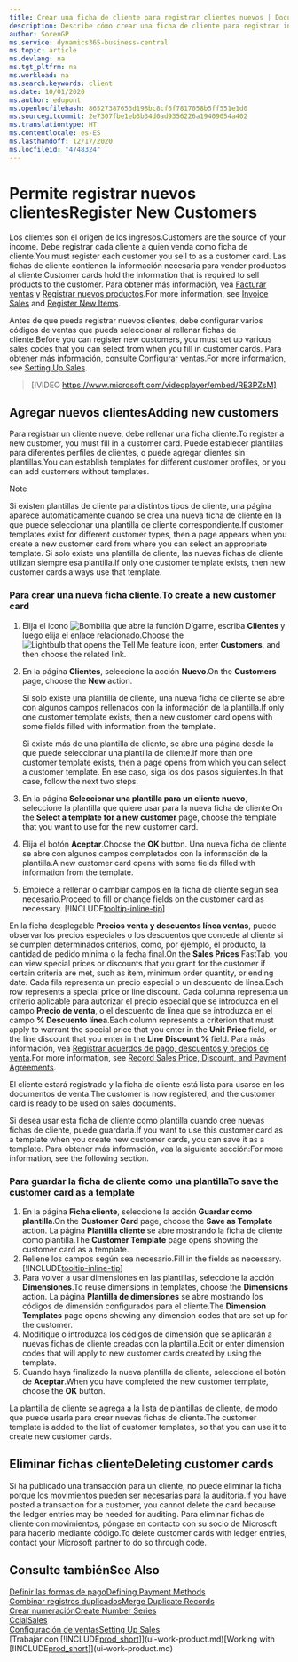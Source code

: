 ```yaml
---
title: Crear una ficha de cliente para registrar clientes nuevos | Documentos de Microsoft
description: Describe cómo crear una ficha de cliente para registrar información acerca de cada cliente nuevo o existente a los que venda productos.
author: SorenGP
ms.service: dynamics365-business-central
ms.topic: article
ms.devlang: na
ms.tgt_pltfrm: na
ms.workload: na
ms.search.keywords: client
ms.date: 10/01/2020
ms.author: edupont
ms.openlocfilehash: 86527387653d198bc8cf6f7817058b5ff551e1d0
ms.sourcegitcommit: 2e7307fbe1eb3b34d0ad9356226a19409054a402
ms.translationtype: HT
ms.contentlocale: es-ES
ms.lasthandoff: 12/17/2020
ms.locfileid: "4748324"
---
```

# <a name="register-new-customers"></a><span data-ttu-id="bee53-103">Permite registrar nuevos clientes</span><span class="sxs-lookup"><span data-stu-id="bee53-103">Register New Customers</span></span>

<span data-ttu-id="bee53-104">Los clientes son el origen de los ingresos.</span><span class="sxs-lookup"><span data-stu-id="bee53-104">Customers are the source of your income.</span></span> <span data-ttu-id="bee53-105">Debe registrar cada cliente a quien venda como ficha de cliente.</span><span class="sxs-lookup"><span data-stu-id="bee53-105">You must register each customer you sell to as a customer card.</span></span> <span data-ttu-id="bee53-106">Las fichas de cliente contienen la información necesaria para vender productos al cliente.</span><span class="sxs-lookup"><span data-stu-id="bee53-106">Customer cards hold the information that is required to sell products to the customer.</span></span> <span data-ttu-id="bee53-107">Para obtener más información, vea [Facturar ventas](sales-how-invoice-sales.md) y [Registrar nuevos productos](inventory-how-register-new-items.md).</span><span class="sxs-lookup"><span data-stu-id="bee53-107">For more information, see [Invoice Sales](sales-how-invoice-sales.md) and [Register New Items](inventory-how-register-new-items.md).</span></span>  

<span data-ttu-id="bee53-108">Antes de que pueda registrar nuevos clientes, debe configurar varios códigos de ventas que pueda seleccionar al rellenar fichas de cliente.</span><span class="sxs-lookup"><span data-stu-id="bee53-108">Before you can register new customers, you must set up various sales codes that you can select from when you fill in customer cards.</span></span> <span data-ttu-id="bee53-109">Para obtener más información, consulte [Configurar ventas](sales-setup-sales.md).</span><span class="sxs-lookup"><span data-stu-id="bee53-109">For more information, see [Setting Up Sales](sales-setup-sales.md).</span></span>

> [!VIDEO https://www.microsoft.com/videoplayer/embed/RE3PZsM]

## <a name="adding-new-customers"></a><span data-ttu-id="bee53-110">Agregar nuevos clientes</span><span class="sxs-lookup"><span data-stu-id="bee53-110">Adding new customers</span></span>

<span data-ttu-id="bee53-111">Para registrar un cliente nueve, debe rellenar una ficha cliente.</span><span class="sxs-lookup"><span data-stu-id="bee53-111">To register a new customer, you must fill in a customer card.</span></span> <span data-ttu-id="bee53-112">Puede establecer plantillas para diferentes perfiles de clientes, o puede agregar clientes sin plantillas.</span><span class="sxs-lookup"><span data-stu-id="bee53-112">You can establish templates for different customer profiles, or you can add customers without templates.</span></span>  

> [!NOTE]  
> <span data-ttu-id="bee53-113">Si existen plantillas de cliente para distintos tipos de cliente, una página aparece automáticamente cuando se crea una nueva ficha de cliente en la que puede seleccionar una plantilla de cliente correspondiente.</span><span class="sxs-lookup"><span data-stu-id="bee53-113">If customer templates exist for different customer types, then a page appears when you create a new customer card from where you can select an appropriate template.</span></span> <span data-ttu-id="bee53-114">Si solo existe una plantilla de cliente, las nuevas fichas de cliente utilizan siempre esa plantilla.</span><span class="sxs-lookup"><span data-stu-id="bee53-114">If only one customer template exists, then new customer cards always use that template.</span></span>  

### <a name="to-create-a-new-customer-card"></a><span data-ttu-id="bee53-115">Para crear una nueva ficha cliente.</span><span class="sxs-lookup"><span data-stu-id="bee53-115">To create a new customer card</span></span>

1. <span data-ttu-id="bee53-116">Elija el icono ![Bombilla que abre la función Dígame](media/ui-search/search_small.png "Dígame qué desea hacer"), escriba **Clientes** y luego elija el enlace relacionado.</span><span class="sxs-lookup"><span data-stu-id="bee53-116">Choose the ![Lightbulb that opens the Tell Me feature](media/ui-search/search_small.png "Tell me what you want to do") icon, enter **Customers**, and then choose the related link.</span></span>  
2. <span data-ttu-id="bee53-117">En la página **Clientes**, seleccione la acción **Nuevo**.</span><span class="sxs-lookup"><span data-stu-id="bee53-117">On the **Customers** page, choose the **New** action.</span></span>

    <span data-ttu-id="bee53-118">Si solo existe una plantilla de cliente, una nueva ficha de cliente se abre con algunos campos rellenados con la información de la plantilla.</span><span class="sxs-lookup"><span data-stu-id="bee53-118">If only one customer template exists, then a new customer card opens with some fields filled with information from the template.</span></span>

    <span data-ttu-id="bee53-119">Si existe más de una plantilla de cliente, se abre una página desde la que puede seleccionar una plantilla de cliente.</span><span class="sxs-lookup"><span data-stu-id="bee53-119">If more than one customer template exists, then a page opens from which you can select a customer template.</span></span> <span data-ttu-id="bee53-120">En ese caso, siga los dos pasos siguientes.</span><span class="sxs-lookup"><span data-stu-id="bee53-120">In that case, follow the next two steps.</span></span>
3. <span data-ttu-id="bee53-121">En la página **Seleccionar una plantilla para un cliente nuevo**, seleccione la plantilla que quiere usar para la nueva ficha de cliente.</span><span class="sxs-lookup"><span data-stu-id="bee53-121">On the **Select a template for a new customer** page, choose the template that you want to use for the new customer card.</span></span>
4. <span data-ttu-id="bee53-122">Elija el botón **Aceptar**.</span><span class="sxs-lookup"><span data-stu-id="bee53-122">Choose the **OK** button.</span></span> <span data-ttu-id="bee53-123">Una nueva ficha de cliente se abre con algunos campos completados con la información de la plantilla.</span><span class="sxs-lookup"><span data-stu-id="bee53-123">A new customer card opens with some fields filled with information from the template.</span></span>  
5. <span data-ttu-id="bee53-124">Empiece a rellenar o cambiar campos en la ficha de cliente según sea necesario.</span><span class="sxs-lookup"><span data-stu-id="bee53-124">Proceed to fill or change fields on the customer card as necessary.</span></span> [!INCLUDE[tooltip-inline-tip](includes/tooltip-inline-tip_md.md)]

<span data-ttu-id="bee53-125">En la ficha desplegable **Precios venta y descuentos línea ventas**, puede observar los precios especiales o los descuentos que concede al cliente si se cumplen determinados criterios, como, por ejemplo, el producto, la cantidad de pedido mínima o la fecha final.</span><span class="sxs-lookup"><span data-stu-id="bee53-125">On the **Sales Prices** FastTab, you can view special prices or discounts that you grant for the customer if certain criteria are met, such as item, minimum order quantity, or ending date.</span></span> <span data-ttu-id="bee53-126">Cada fila representa un precio especial o un descuento de línea.</span><span class="sxs-lookup"><span data-stu-id="bee53-126">Each row represents a special price or line discount.</span></span> <span data-ttu-id="bee53-127">Cada columna representa un criterio aplicable para autorizar el precio especial que se introduzca en el campo **Precio de venta**, o el descuento de línea que se introduzca en el campo **% Descuento línea**.</span><span class="sxs-lookup"><span data-stu-id="bee53-127">Each column represents a criterion that must apply to warrant the special price that you enter in the **Unit Price** field, or the line discount that you enter in the **Line Discount %** field.</span></span> <span data-ttu-id="bee53-128">Para más información, vea [Registrar acuerdos de pago, descuentos y precios de venta](sales-how-record-sales-price-discount-payment-agreements.md).</span><span class="sxs-lookup"><span data-stu-id="bee53-128">For more information, see [Record Sales Price, Discount, and Payment Agreements](sales-how-record-sales-price-discount-payment-agreements.md).</span></span>

<span data-ttu-id="bee53-129">El cliente estará registrado y la ficha de cliente está lista para usarse en los documentos de venta.</span><span class="sxs-lookup"><span data-stu-id="bee53-129">The customer is now registered, and the customer card is ready to be used on sales documents.</span></span>

<span data-ttu-id="bee53-130">Si desea usar esta ficha de cliente como plantilla cuando cree nuevas fichas de cliente, puede guardarla.</span><span class="sxs-lookup"><span data-stu-id="bee53-130">If you want to use this customer card as a template when you create new customer cards, you can save it as a template.</span></span> <span data-ttu-id="bee53-131">Para obtener más información, vea la siguiente sección:</span><span class="sxs-lookup"><span data-stu-id="bee53-131">For more information, see the following section.</span></span>  

### <a name="to-save-the-customer-card-as-a-template"></a><span data-ttu-id="bee53-132">Para guardar la ficha de cliente como una plantilla</span><span class="sxs-lookup"><span data-stu-id="bee53-132">To save the customer card as a template</span></span>

1. <span data-ttu-id="bee53-133">En la página **Ficha cliente**, seleccione la acción **Guardar como plantilla**.</span><span class="sxs-lookup"><span data-stu-id="bee53-133">On the **Customer Card** page, choose the **Save as Template** action.</span></span> <span data-ttu-id="bee53-134">La página **Plantilla cliente** se abre mostrando la ficha de cliente como plantilla.</span><span class="sxs-lookup"><span data-stu-id="bee53-134">The **Customer Template** page opens showing the customer card as a template.</span></span>
2. <span data-ttu-id="bee53-135">Rellene los campos según sea necesario.</span><span class="sxs-lookup"><span data-stu-id="bee53-135">Fill in the fields as necessary.</span></span> [!INCLUDE[tooltip-inline-tip](includes/tooltip-inline-tip_md.md)]
3. <span data-ttu-id="bee53-136">Para volver a usar dimensiones en las plantillas, seleccione la acción **Dimensiones**.</span><span class="sxs-lookup"><span data-stu-id="bee53-136">To reuse dimensions in templates, choose the **Dimensions** action.</span></span> <span data-ttu-id="bee53-137">La página **Plantilla de dimensiones** se abre mostrando los códigos de dimensión configurados para el cliente.</span><span class="sxs-lookup"><span data-stu-id="bee53-137">The **Dimension Templates** page opens showing any dimension codes that are set up for the customer.</span></span>
4. <span data-ttu-id="bee53-138">Modifique o introduzca los códigos de dimensión que se aplicarán a nuevas fichas de cliente creadas con la plantilla.</span><span class="sxs-lookup"><span data-stu-id="bee53-138">Edit or enter dimension codes that will apply to new customer cards created by using the template.</span></span>  
5. <span data-ttu-id="bee53-139">Cuando haya finalizado la nueva plantilla de cliente, seleccione el botón de **Aceptar**.</span><span class="sxs-lookup"><span data-stu-id="bee53-139">When you have completed the new customer template, choose the **OK** button.</span></span>

<span data-ttu-id="bee53-140">La plantilla de cliente se agrega a la lista de plantillas de cliente, de modo que puede usarla para crear nuevas fichas de cliente.</span><span class="sxs-lookup"><span data-stu-id="bee53-140">The customer template is added to the list of customer templates, so that you can use it to create new customer cards.</span></span>

## <a name="deleting-customer-cards"></a><span data-ttu-id="bee53-141">Eliminar fichas cliente</span><span class="sxs-lookup"><span data-stu-id="bee53-141">Deleting customer cards</span></span>

<span data-ttu-id="bee53-142">Si ha publicado una transacción para un cliente, no puede eliminar la ficha porque los movimientos pueden ser necesarias para la auditoría.</span><span class="sxs-lookup"><span data-stu-id="bee53-142">If you have posted a transaction for a customer, you cannot delete the card because the ledger entries may be needed for auditing.</span></span> <span data-ttu-id="bee53-143">Para eliminar fichas de cliente con movimientos, póngase en contacto con su socio de Microsoft para hacerlo mediante código.</span><span class="sxs-lookup"><span data-stu-id="bee53-143">To delete customer cards with ledger entries, contact your Microsoft partner to do so through code.</span></span>  

## <a name="see-also"></a><span data-ttu-id="bee53-144">Consulte también</span><span class="sxs-lookup"><span data-stu-id="bee53-144">See Also</span></span>

[<span data-ttu-id="bee53-145">Definir las formas de pago</span><span class="sxs-lookup"><span data-stu-id="bee53-145">Defining Payment Methods</span></span>](finance-payment-methods.md)  
[<span data-ttu-id="bee53-146">Combinar registros duplicados</span><span class="sxs-lookup"><span data-stu-id="bee53-146">Merge Duplicate Records</span></span>](sales-how-merge-duplicate-records.md)  
[<span data-ttu-id="bee53-147">Crear numeración</span><span class="sxs-lookup"><span data-stu-id="bee53-147">Create Number Series</span></span>](ui-create-number-series.md)  
[<span data-ttu-id="bee53-148">Ccial</span><span class="sxs-lookup"><span data-stu-id="bee53-148">Sales</span></span>](sales-manage-sales.md)  
[<span data-ttu-id="bee53-149">Configuración de ventas</span><span class="sxs-lookup"><span data-stu-id="bee53-149">Setting Up Sales</span></span>](sales-setup-sales.md)  
<span data-ttu-id="bee53-150">[Trabajar con [!INCLUDE[prod_short](includes/prod_short.md)]](ui-work-product.md)</span><span class="sxs-lookup"><span data-stu-id="bee53-150">[Working with [!INCLUDE[prod_short](includes/prod_short.md)]](ui-work-product.md)</span></span>  
